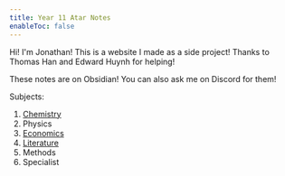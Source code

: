 ```yaml
---
title: Year 11 Atar Notes
enableToc: false
---
```


Hi! I'm Jonathan! This is a website I made as a side project! Thanks to Thomas Han and Edward Huynh for helping! 

These notes are on Obsidian! You can also ask me on Discord for them!

Subjects:
1. [Chemistry](Chemistry/Chemistry.md)
2. Physics
3. [Economics](Economics/Economics.md)
4. [Literature](Literature/Literature.md)
5. Methods
6. Specialist 



